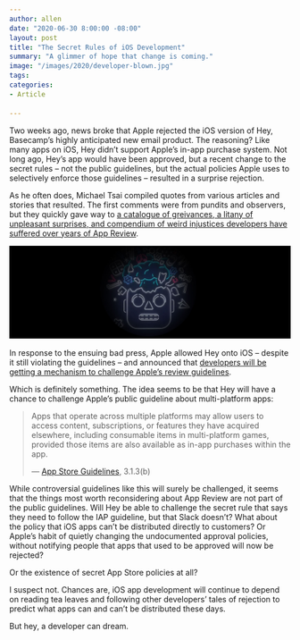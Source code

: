 ```yaml
---
author: allen
date: "2020-06-30 8:00:00 -08:00"
layout: post
title: "The Secret Rules of iOS Development"
summary: "A glimmer of hope that change is coming."
image: "/images/2020/developer-blown.jpg"
tags:
categories:
- Article

---
```


Two weeks ago, news broke that Apple rejected the iOS version of Hey, Basecamp’s highly anticipated new email product. The reasoning? Like many apps on iOS, Hey didn’t support Apple’s in-app purchase system. Not long ago, Hey’s app would have been approved, but a recent change to the secret rules – not the public guidelines, but the actual policies Apple uses to selectively enforce those guidelines – resulted in a surprise rejection.

As he often does, Michael Tsai compiled quotes from various articles and stories that resulted. The first comments were from pundits and observers, but they quickly gave way to [a catalogue of greivances, a litany of unpleasant surprises, and compendium of weird injustices developers have suffered over years of App Review](https://mjtsai.com/blog/2020/06/16/hey-rejected-from-the-app-store/).

<img src="/images/2020/developer-blown-wide.jpg" >

In response to the ensuing bad press, Apple allowed Hey onto iOS – despite it still violating the guidelines – and announced that [developers will be getting a mechanism to challenge Apple’s review guidelines](https://www.apple.com/newsroom/2020/06/apple-reveals-new-developer-technologies-to-foster-the-next-generation-of-apps/).

Which is definitely something. The idea seems to be that Hey will have a chance to challenge Apple’s public guideline about multi-platform apps:

>  Apps that operate across multiple platforms may allow users to access content, subscriptions, or features they have acquired elsewhere, including consumable items in multi-platform games, provided those items are also available as in-app purchases within the app.
> 
> — [App Store Guidelines](https://developer.apple.com/app-store/review/guidelines/), 3.1.3(b)

While controversial guidelines like this will surely be challenged, it seems that the things most worth reconsidering about App Review are not part of the public guidelines. Will Hey be able to challenge the secret rule that says they need to follow the IAP guideline, but that Slack doesn’t? What about the policy that iOS apps can’t be distributed directly to customers? Or Apple’s habit of quietly changing the undocumented approval policies, without notifying people that apps that used to be approved will now be rejected?

Or the existence of secret App Store policies at all?

I suspect not. Chances are, iOS app development will continue to depend on reading tea leaves and following other developers’ tales of rejection to predict what apps can and can’t be distributed these days.

But hey, a developer can dream.

